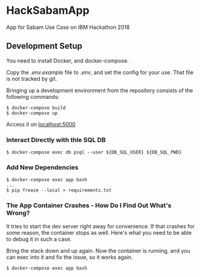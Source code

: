 # HackSabamApp

App for Sabam Use Case on IBM Hackathon 2018

## Development Setup

You need to install Docker, and docker-compose.

Copy the _.env.example_ file to _.env_, and set the config for your use.
That file is not tracked by git.

Bringing up a development environment from the repository consists of the following commands:

```
$ docker-compose build
$ docker-compose up
```

Access it on [localhost:5000](localhost:5000)

### Interact Directly with thle SQL DB

```
$ docker-compose exec db psql --user ${DB_SQL_USER} ${DB_SQL_PWD}
```

### Add New Dependencies

```
$ docker-compose exec app bash
...
$ pip freeze --local > requirements.txt
```

### The App Container Crashes - How Do I Find Out What's Wrong?

It tries to start the dev server right away for convenience.
If that crashes for some reason, the container stops as well.
Here's what you need to be able to debug it in such a case.

Bring the stack down and up again. Now the container is running,
and you can exec into it and fix the issue, so it works again.

```
$ docker-compose exec app bash
```
